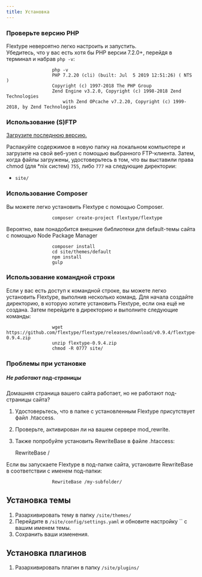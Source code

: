 ```yaml
---
title: Установка
---
```


### Проверьте версию PHP

Flextype невероятно легко настроить и запустить.  
Убедитесь, что у вас есть хотя бы PHP версии 7.2.0+, перейдя в терминал и набрав `php -v`:

                     php -v
                     PHP 7.2.20 (cli) (built: Jul  5 2019 12:51:26) ( NTS )
                     Copyright (c) 1997-2018 The PHP Group
                     Zend Engine v3.2.0, Copyright (c) 1998-2018 Zend Technologies
                         with Zend OPcache v7.2.20, Copyright (c) 1999-2018, by Zend Technologies
    

### Использование (S)FTP

[Загрузите последнюю версию.](http://flextype.org/en/download)

Распакуйте содержимое в новую папку на локальном компьютере и загрузите на свой веб-узел с помощью выбранного FTP-клиента. Затем, когда файлы загружены, удостоверьтесь в том, что вы выставили права chmod (для *nix систем) `755`, либо `777` на следующие директории:

* `site/`

### Использование Composer

Вы можете легко установить Flextype с помощью Composer.

                     composer create-project flextype/flextype
    

Вероятно, вам понадобится внешние библиотеки для default-темы сайта с помощью Node Package Manager

                     composer install
                     cd site/themes/default
                     npm install
                     gulp
    

### Использование командной строки

Если у вас есть доступ к командной строке, вы можете легко установить Flextype, выполнив несколько команд. Для начала создайте директорию, в которую хотите установить Flextype, если она ещё не создана. Затем перейдите в директорию и выполните следующие команды:

                     wget https://github.com/flextype/flextype/releases/download/v0.9.4/flextype-0.9.4.zip
                     unzip flextype-0.9.4.zip
                     chmod -R 0777 site/
    

### Проблемы при установке

##### Не работают под-страницы

Домашняя страница вашего сайта работает, но не работают под-страницы сайта?

1. Удостоверьтесь, что в папке с установленным Flextype присутствует файл .htaccess.
2. Проверьте, активирован ли на вашем сервере mod_rewrite.
3. Также попробуйте установить RewriteBase в файле .htaccess:
    
    RewriteBase /

Если вы запускаете Flextype в под-папке сайта, установите RewriteBase в соответствии с именем под-папки:

                     RewriteBase /my-subfolder/
    

## Установка темы

1. Разархивировать тему в папку `/site/themes/`
2. Перейдите в `/site/config/settings.yaml` и обновите настройку `` с вашим именем темы.
3. Сохранить ваши изменения.

## Установка плагинов

1. Разархивировать плагин в папку `/site/plugins/`